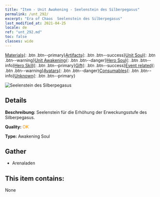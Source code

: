 ```yaml
---
title: "Item - Unit Awakening - Seelenstein des Silberpegasus"
permalink: /unt_292/
excerpt: "Era of Chaos  Seelenstein des Silberpegasus"
last_modified_at: 2021-04-25
locale: de
ref: "unt_292.md"
toc: false
classes: wide
---
```

 [Materials](/ItemsDE/){: .btn .btn--primary}[Artifacts](/ItemsDE/Artifacts/){: .btn .btn--success}[Unit Soul](/ItemsDE/UnitSoul/){: .btn .btn--warning}[Unit Awakening](/ItemsDE/UnitAwakening/){: .btn .btn--danger}[Hero Soul](/ItemsDE/HeroSoul/){: .btn .btn--info}[Hero Skill](/ItemsDE/HeroSkill/){: .btn .btn--primary}[Gift](/ItemsDE/Gift/){: .btn .btn--success}[Event related](/ItemsDE/Events/){: .btn .btn--warning}[Avatars](/ItemsDE/Avatars/){: .btn .btn--danger}[Consumables](/ItemsDE/Consumables/){: .btn .btn--info}[Unknown](/ItemsDE/Unknown/){: .btn .btn--primary}

 ![Seelenstein des Silberpegasus](/images/u/tia_yinyifeima.jpg)

## Details
 **Beschreibung:** Seelenstein für die Erhöhung der Erweckungsstufe des Silberpegasus.

 **Quality:** <span style="color: #FF8C00">OK</span>

 **Type:** Awakening Soul

## Gather

*    Arenaladen 

## This item contains:

  None

